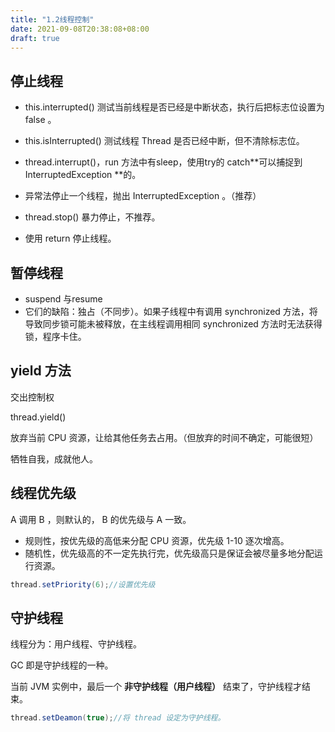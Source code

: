 ```yaml
---
title: "1.2线程控制"
date: 2021-09-08T20:38:08+08:00
draft: true
---
```


## 停止线程

- this.interrupted() 测试当前线程是否已经是中断状态，执行后把标志位设置为 false 。
- this.isInterrupted() 测试线程 Thread 是否已经中断，但不清除标志位。
- thread.interrupt()，run 方法中有sleep，使用try的 catch**可以捕捉到 InterruptedException **的。  

- 异常法停止一个线程，抛出 InterruptedException 。（推荐）
- thread.stop() 暴力停止，不推荐。
- 使用 return 停止线程。 


## 暂停线程

- suspend 与resume
- 它们的缺陷：独占（不同步）。如果子线程中有调用 synchronized 方法，将导致同步锁可能未被释放，在主线程调用相同 synchronized 方法时无法获得锁，程序卡住。

## yield 方法

   交出控制权

   thread.yield()

   放弃当前 CPU 资源，让给其他任务去占用。（但放弃的时间不确定，可能很短）

   牺牲自我，成就他人。

## 线程优先级

A 调用 B ，则默认的， B 的优先级与 A 一致。

- 规则性，按优先级的高低来分配 CPU 资源，优先级 1-10 逐次增高。
- 随机性，优先级高的不一定先执行完，优先级高只是保证会被尽量多地分配运行资源。

```java
thread.setPriority(6);//设置优先级
```

## 守护线程

线程分为：用户线程、守护线程。

GC 即是守护线程的一种。

 当前 JVM 实例中，最后一个 **非守护线程（用户线程）** 结束了，守护线程才结束。

```java
thread.setDeamon(true);//将 thread 设定为守护线程。
```